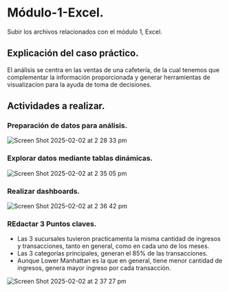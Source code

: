 # Módulo-1-Excel.

Subir los archivos relacionados con el módulo 1, Excel.


## Explicación del caso práctico.

El análisis se centra en las ventas de una cafetería, de la cual tenemos que complementar la información proporcionada y generar herramientas de visualizacion 
para la ayuda de toma de decisiones.


## Actividades a realizar.

### Preparación de datos para análisis.


![Screen Shot 2025-02-02 at 2 28 33 pm](https://github.com/user-attachments/assets/e9aae104-f138-4cf7-97a7-cf889bfcf92f)





### Explorar datos mediante tablas dinámicas.

![Screen Shot 2025-02-02 at 2 35 05 pm](https://github.com/user-attachments/assets/e7a446c3-6f92-456a-9a64-a2243b844d18)



### Realizar dashboards.

![Screen Shot 2025-02-02 at 2 36 42 pm](https://github.com/user-attachments/assets/83c90f29-cea4-4a15-aa51-93dc10ee9d0a)



### REdactar 3 Puntos claves.

* Las 3 sucursales tuvieron practicamenta la misma cantidad de ingresos y transacciones, tanto en general, como en cada uno de los meses.
* Las 3 categorías principales, generan el 85% de las transacciones.
* Aunque Lower Manhattan es la que en general, tiene menor cantidad de ingresos, genera mayor ingreso por cada transacción.

![Screen Shot 2025-02-02 at 2 37 27 pm](https://github.com/user-attachments/assets/ee88b06a-347a-4dd2-b1d4-2e49f11a6fdc)


